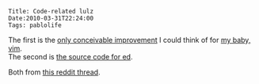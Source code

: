     Title: Code-related lulz
    Date:2010-03-31T22:24:00
    Tags: pablolife

The first is the [only conceivable improvement][1] I could think of for [my baby, vim][2].  
The second is  [the source code for ed][3].


Both from [this reddit thread][4].


   [1]: http://farm4.static.flickr.com/3031/2784420693_913239d70a_o.gif
   [2]: http://www.morepaul.com/2010/02/hiatus-and-voyage-of-vim.html
   [3]: http://www.gnu.org/fun/jokes/ed
   [4]: http://www.reddit.com/r/programming/comments/bktbz/your_problem_with_vim_is_that_you_dont_grok_vi/
